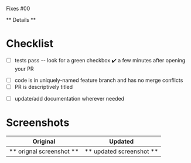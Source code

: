 Fixes #00 <!-- Replace `00` with the Issue Number -->

** Details **
<!-- Insert details about what this whole PR aims to do -->

# Checklist
- [ ] tests pass -- look for a green checkbox ✔️ a few minutes after opening your PR
* [ ] code is in uniquely-named feature branch and has no merge conflicts
* [ ] PR is descriptively titled
- [ ] update/add documentation wherever needed

# Screenshots

Original                 |  Updated
  :---------------------:|:---------------------:
** orignal screenshot ** | ** updated screenshot **
